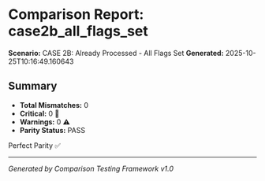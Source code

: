 # Comparison Report: case2b_all_flags_set
**Scenario:** CASE 2B: Already Processed - All Flags Set
**Generated:** 2025-10-25T10:16:49.160643

## Summary
- **Total Mismatches:** 0
- **Critical:** 0 🚨
- **Warnings:** 0 ⚠️
- **Parity Status:** PASS

Perfect Parity ✅

---
*Generated by Comparison Testing Framework v1.0*